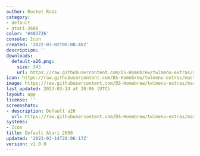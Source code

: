 ```yaml
---
author: Rocket Robz
category:
- default
- atari-2600
color: '#403726'
console: Icon
created: '2022-03-02T00:08:48Z'
description: ''
downloads:
  default-a26.png:
    size: 345
    url: https://raw.githubusercontent.com/DS-Homebrew/twlmenu-extras/master/_nds/TWiLightMenu/icons/default-a26.png
icon: https://raw.githubusercontent.com/DS-Homebrew/twlmenu-extras/master/_nds/TWiLightMenu/icons/default-a26.png
image: https://raw.githubusercontent.com/DS-Homebrew/twlmenu-extras/master/_nds/TWiLightMenu/icons/default-a26.png
last_updated: 2023-03-14 at 20:06 (UTC)
layout: app
license: ''
screenshots:
- description: Default a26
  url: https://raw.githubusercontent.com/DS-Homebrew/twlmenu-extras/master/_nds/TWiLightMenu/icons/default-a26.png
systems:
- Icon
title: Default Atari 2600
updated: '2023-03-14T20:06:17Z'
version: v1.0.0
---
```

